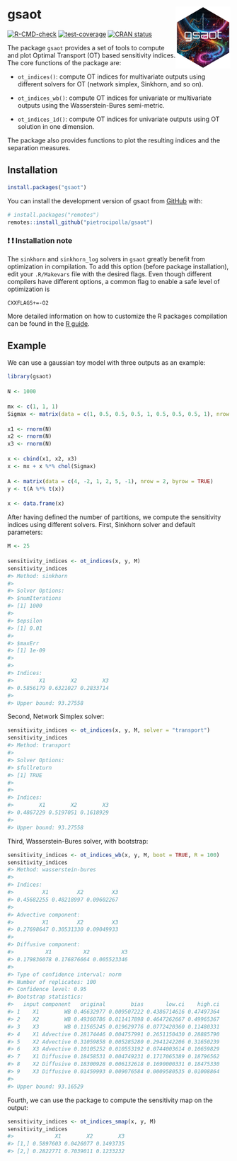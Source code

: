 
<!-- README.md is generated from README.Rmd. Please edit that file -->

# gsaot <a href="https://pietrocipolla.github.io/gsaot/"><img src="man/figures/logo.png" align="right" height="139" alt="gsaot website" /></a>

<!-- badges: start -->

[![R-CMD-check](https://github.com/pietrocipolla/gsaot/actions/workflows/R-CMD-check.yaml/badge.svg)](https://github.com/pietrocipolla/gsaot/actions/workflows/R-CMD-check.yaml)
[![test-coverage](https://github.com/pietrocipolla/gsaot/actions/workflows/test-coverage.yaml/badge.svg)](https://github.com/pietrocipolla/gsaot/actions/workflows/test-coverage.yaml)
[![CRAN
status](https://www.r-pkg.org/badges/version/gsaot)](https://CRAN.R-project.org/package=gsaot)
<!-- badges: end -->

The package `gsaot` provides a set of tools to compute and plot Optimal
Transport (OT) based sensitivity indices. The core functions of the
package are:

- `ot_indices()`: compute OT indices for multivariate outputs using
  different solvers for OT (network simplex, Sinkhorn, and so on).

- `ot_indices_wb()`: compute OT indices for univariate or multivariate
  outputs using the Wasserstein-Bures semi-metric.

- `ot_indices_1d()`: compute OT indices for univariate outputs using OT
  solution in one dimension.

The package also provides functions to plot the resulting indices and
the separation measures.

## Installation

``` r
install.packages("gsaot")
```

You can install the development version of gsaot from
[GitHub](https://github.com/) with:

``` r
# install.packages("remotes")
remotes::install_github("pietrocipolla/gsaot")
```

### :exclamation: :exclamation: Installation note

The `sinkhorn` and `sinkhorn_log` solvers in `gsaot` greatly benefit
from optimization in compilation. To add this option (before package
installation), edit your `.R/Makevars` file with the desired flags. Even
though different compilers have different options, a common flag to
enable a safe level of optimization is

    CXXFLAGS+=-O2

More detailed information on how to customize the R packages compilation
can be found in the [R
guide](https://cran.r-project.org/doc/manuals/R-admin.html#Customizing-package-compilation).

## Example

We can use a gaussian toy model with three outputs as an example:

``` r
library(gsaot)

N <- 1000

mx <- c(1, 1, 1)
Sigmax <- matrix(data = c(1, 0.5, 0.5, 0.5, 1, 0.5, 0.5, 0.5, 1), nrow = 3)

x1 <- rnorm(N)
x2 <- rnorm(N)
x3 <- rnorm(N)

x <- cbind(x1, x2, x3)
x <- mx + x %*% chol(Sigmax)

A <- matrix(data = c(4, -2, 1, 2, 5, -1), nrow = 2, byrow = TRUE)
y <- t(A %*% t(x))

x <- data.frame(x)
```

After having defined the number of partitions, we compute the
sensitivity indices using different solvers. First, Sinkhorn solver and
default parameters:

``` r
M <- 25

sensitivity_indices <- ot_indices(x, y, M)
sensitivity_indices
#> Method: sinkhorn 
#> 
#> Solver Options:
#> $numIterations
#> [1] 1000
#> 
#> $epsilon
#> [1] 0.01
#> 
#> $maxErr
#> [1] 1e-09
#> 
#> 
#> Indices:
#>        X1        X2        X3 
#> 0.5856179 0.6321027 0.2833714 
#> 
#> Upper bound: 93.27558
```

Second, Network Simplex solver:

``` r
sensitivity_indices <- ot_indices(x, y, M, solver = "transport")
sensitivity_indices
#> Method: transport 
#> 
#> Solver Options:
#> $fullreturn
#> [1] TRUE
#> 
#> 
#> Indices:
#>        X1        X2        X3 
#> 0.4867229 0.5197051 0.1618929 
#> 
#> Upper bound: 93.27558
```

Third, Wasserstein-Bures solver, with bootstrap:

``` r
sensitivity_indices <- ot_indices_wb(x, y, M, boot = TRUE, R = 100)
sensitivity_indices
#> Method: wasserstein-bures 
#> 
#> Indices:
#>         X1         X2         X3 
#> 0.45682255 0.48218997 0.09602267 
#> 
#> Advective component:
#>         X1         X2         X3 
#> 0.27698647 0.30531330 0.09049933 
#> 
#> Diffusive component:
#>          X1          X2          X3 
#> 0.179836078 0.176876664 0.005523346 
#> 
#> Type of confidence interval: norm 
#> Number of replicates: 100 
#> Confidence level: 0.95 
#> Bootstrap statistics:
#>   input component   original        bias       low.ci    high.ci
#> 1    X1        WB 0.46632977 0.009507222 0.4386714616 0.47497364
#> 2    X2        WB 0.49360786 0.011417898 0.4647262667 0.49965367
#> 3    X3        WB 0.11565245 0.019629776 0.0772420360 0.11480331
#> 4    X1 Advective 0.28174446 0.004757991 0.2651150430 0.28885790
#> 5    X2 Advective 0.31059858 0.005285280 0.2941242206 0.31650239
#> 6    X3 Advective 0.10105252 0.010553192 0.0744003614 0.10659829
#> 7    X1 Diffusive 0.18458531 0.004749231 0.1717065389 0.18796562
#> 8    X2 Diffusive 0.18300928 0.006132618 0.1690000331 0.18475330
#> 9    X3 Diffusive 0.01459993 0.009076584 0.0009580535 0.01008864
#> 
#> Upper bound: 93.16529
```

Fourth, we can use the package to compute the sensitivity map on the
output:

``` r
sensitivity_indices <- ot_indices_smap(x, y, M)
sensitivity_indices
#>             X1        X2        X3
#> [1,] 0.5897603 0.0426077 0.1493735
#> [2,] 0.2822771 0.7039011 0.1233232
```
